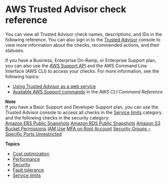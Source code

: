 # AWS Trusted Advisor check reference<a name="trusted-advisor-check-reference"></a>

You can view all Trusted Advisor check names, descriptions, and IDs in the following reference\. You can also sign in to the [Trusted Advisor](https://console.aws.amazon.com/trustedadvisor) console to view more information about the checks, recommended actions, and their statuses\.

If you have a Business, Enterprise On\-Ramp, or Enterprise Support plan, you can also use the [AWS Support API](https://docs.aws.amazon.com/awssupport/latest/APIReference/Welcome.html) and the AWS Command Line Interface \(AWS CLI\) to access your checks\. For more information, see the following topics:
+ [Using Trusted Advisor as a web service](trustedadvisor.md)
+ [Available AWS Support commands](https://docs.aws.amazon.com/cli/latest/reference/support/index.html) in the *AWS CLI Command Reference*

**Note**  
If you have a Basic Support and Developer Support plan, you can use the Trusted Advisor console to access all checks in the [Service limits](service-limits.md) category and the following checks in the security category:  
[Amazon EBS Public Snapshots](security-checks.md#amazon-ebs-public-snapshots)
[Amazon RDS Public Snapshots](security-checks.md#amazon-rds-public-snapshots)
[Amazon S3 Bucket Permissions](security-checks.md#amazon-s3-bucket-permissions)
[IAM Use](security-checks.md#iam-use)
[MFA on Root Account](security-checks.md#mfa-root-account)
[Security Groups – Specific Ports Unrestricted](security-checks.md#security-groups-specific-ports-unrestricted)

**Topics**
+ [Cost optimization](cost-optimization-checks.md)
+ [Performance](performance-checks.md)
+ [Security](security-checks.md)
+ [Fault tolerance](fault-tolerance-checks.md)
+ [Service limits](service-limits.md)
